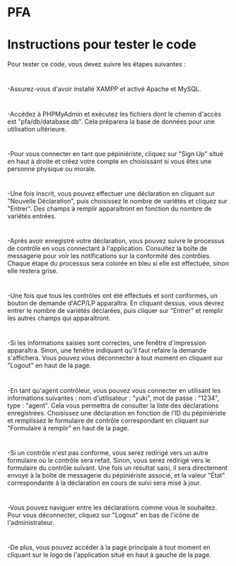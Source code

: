 # PFA
# Instructions pour tester le code
Pour tester ce code, vous devez suivre les étapes suivantes :
#
-Assurez-vous d'avoir installé XAMPP et activé Apache et MySQL.
#
-Accédez à PHPMyAdmin et exécutez les fichiers dont le chemin d'accès est "pfa/db/database.db". Cela préparera la base de données pour une utilisation ultérieure.
#
-Pour vous connecter en tant que pépiniériste, cliquez sur "Sign Up" situé en haut à droite et créez votre compte en choisissant si vous êtes une personne physique ou morale.
#
-Une fois inscrit, vous pouvez effectuer une déclaration en cliquant sur "Nouvelle Déclaration", puis choisissez le nombre de variétés et cliquez sur "Entrer". Des champs à remplir apparaîtront en fonction du nombre de variétés entrées.
#
-Après avoir enregistré votre déclaration, vous pouvez suivre le processus de contrôle en vous connectant à l'application. Consultez la boîte de messagerie pour voir les notifications sur la conformité des contrôles. Chaque étape du processus sera colorée en bleu si elle est effectuée, sinon elle restera grise.
#
-Une fois que tous les contrôles ont été effectués et sont conformes, un bouton de demande d'ACP/LP apparaîtra. En cliquant dessus, vous devrez entrer le nombre de variétés déclarées, puis cliquer sur "Entrer" et remplir les autres champs qui apparaîtront.
#
-Si les informations saisies sont correctes, une fenêtre d'impression apparaîtra. Sinon, une fenêtre indiquant qu'il faut refaire la demande s'affichera. Vous pouvez vous déconnecter à tout moment en cliquant sur "Logout" en haut de la page.
#
-En tant qu'agent contrôleur, vous pouvez vous connecter en utilisant les informations suivantes : nom d'utilisateur : "yuki", mot de passe : "1234", type : "agent". Cela vous permettra de consulter la liste des déclarations enregistrées. Choisissez une déclaration en fonction de l'ID du pépiniériste et remplissez le formulaire de contrôle correspondant en cliquant sur "Formulaire à remplir" en haut de la page.
#
-Si un contrôle n'est pas conforme, vous serez redirigé vers un autre formulaire où le contrôle sera refait. Sinon, vous serez redirigé vers le formulaire du contrôle suivant. Une fois un résultat saisi, il sera directement envoyé à la boîte de messagerie du pépiniériste associé, et la valeur "État" correspondante à la déclaration en cours de suivi sera mise à jour.
#
-Vous pouvez naviguer entre les déclarations comme vous le souhaitez. Pour vous déconnecter, cliquez sur "Logout" en bas de l'icône de l'administrateur.
#
-De plus, vous pouvez accéder à la page principale à tout moment en cliquant sur le logo de l'application situé en haut à gauche de la page.
